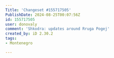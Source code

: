 ```yaml
---
Title: 'Changeset #155717505'
PublishDate: 2024-08-25T00:07:56Z
id: 155717505
user: donovaly
comment: 'Shkodra: updates around Rruga Pogej'
created_by: iD 2.30.2
tags:
- Montenegro

---
```

